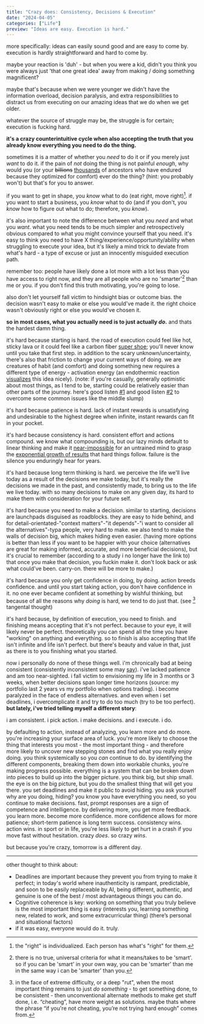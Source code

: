 ```yaml
---
title: "Crazy does: Consistency, Decisions & Execution"
date: "2024-04-05"
categories: ["Life"]
preview: "Ideas are easy. Execution is hard."
---
```


more specifically: ideas can easily sound good and are easy to come by. execution is hardly straightforward and hard to come by.

maybe your reaction is 'duh' - but when you were a kid, didn't you think you were always just 'that one great idea' away from making / doing something magnificent?

maybe that's because when we were younger we didn't have the information overload, decision paralysis, and extra responsibilities to distract us from executing on our amazing ideas that we do when we get older.

whatever the source of struggle may be, the struggle is for certain; execution is fucking hard.

**it's a crazy counterintuitive cycle when also accepting the truth that you already know everything you need to do the thing.**

sometimes it is a matter of whether you *need* to do it or if you merely just *want* to do it. if the pain of *not* doing the thing is not painful *enough*, why would you (or your ~~billions~~ [thousands](https://en.wikipedia.org/wiki/Pedigree_collapse) of ancestors who have endured because they optimized for comfort) ever do the thing? (hint: you probably won't) but that's for you to answer.

if you want to get in shape, you *know* what to do (eat right, move right)[^1]. if you want to start a business, you *know* what to do (and if you don't, you *know* how to figure out what to do; therefore, you *know*).

it's also important to note the difference between what you *need* and what you *want*.
what you need tends to be much simpler and retrospectively obvious compared to what you might convince yourself that you need. it's easy to think you need to have X thing/experience/opportunity/ability when struggling to execute your idea, but it's likely a mind trick to deviate from what's hard - a type of excuse or just an innocently misguided execution path.

remember too: people have likely done a lot more with a lot less than you have access to right now, and they are all people who are no 'smarter'[^2] than me or you. if you don't find this truth motivating, you're going to lose.

also don't let yourself fall victim to hindsight bias or outcome bias. the decision wasn't easy to make or else you would've made it. the right choice wasn't obviously right or else you would've chosen it.

**so in most cases, what you actually need is to just actually *do*.** and thats the hardest damn thing.

it's hard because starting is hard. the road of execution could feel like hot, sticky lava or it could feel like a carbon fiber [super shoe](https://x.com/JoePompliano/status/1774470578998571246); you'll never know until you take that first step. in addition to the scary unknown/uncertainty, there's also that friction to change your current ways of doing. we are creatures of habit (and comfort) and doing something new requires a different type of energy - activation energy (an endothermic reaction [visualizes](https://labster-image-manager.s3.amazonaws.com/42dc248a-fa2c-4fea-880b-9ed4aa32cc64/KIN_EndothermicExothermic.en.x512.png) this idea nicely). (note: if you're casually, generally optimistic about most things, as I tend to be, starting could be relatively easier than other parts of the journey. here's good listen [#1](https://www.hubermanlab.com/episode/goals-toolkit-how-to-set-achieve-your-goals?%20Achieving%20Goals%20-%2013545710) and good listen [#2](https://www.hubermanlab.com/episode/the-science-of-setting-and-achieving-goals?%20Achieving%20Goals%20-%2013545710) to overcome some common issues like the middle slump)

it's hard because patience is hard. lack of instant rewards is unsatisfying and undesirable to the highest degree when infinite, instant rewards can fit in your pocket.

it's hard because consistency is hard. consistent effort and actions compound. we know what compounding is, but our lazy minds default to linear thinking and make it [near-impossible](https://www.ncbi.nlm.nih.gov/pmc/articles/PMC8386158/) for an untrained mind to grasp the [exponential growth of results](https://jamesclear.com/wp-content/uploads/2015/04/exponential-growth-curve.jpg) that hard things follow. failure is the silence you enduringly hear for years.

it's hard because long term thinking is hard. we perceive the life we'll live today as a result of the decisions we make today, but it's really the decisions we made in the past, and consistently made, to bring us to the life we live today. with so many decisions to make on any given day, its hard to make them with consideration for your future self.

it's hard because you need to make a decision. similar to starting, decisions are launchpads disguised as roadblocks. they are easy to hide behind, and for detail-orientated-"context matters"-"it depends"-"i want to consider all the alternatives"-typa people, very hard to make. we also tend to make the walls of decision big, which makes hiding even easier. (having more options is better than less if you want to be happier with your choice (alternatives are great for making informed, accurate, and more beneficial decisions), but it's crucial to remember (according to a study i no longer have the link to) that once you make that decision, you fuckin make it. don't look back or ask what could've been. carry-on. there will be more to make.)

it's hard because you only get confidence in doing, by doing. action breeds confidence. and until you start taking action, you don't have confidence in it. no one ever became confident at something by wishful thinking, but because of all the reasons why *doing* is hard, we tend to do just that. (see [^3] tangental thought)

it's hard because, by definition of execution, you need to finish. and finishing means accepting that it's not perfect. because to your eye, it will likely never be perfect. theoretically you can spend all the time you have "working" on anything and everything. so to finish is also accepting that life isn't infinite and life isn't perfect. but there's beauty and value in that, just as there is to you finishing what you started.

now i personally do none of these things well. i'm chronically bad at being consistent (consistently inconsistent some may [say](https://www.strava.com/activities/11108851351)). i've lacked patience and am too near-sighted. i fall victim to envisioning my life in 3 months or 3 weeks, when better decisions span longer time horizons (source: my portfolio last 2 years vs my portfolio when options trading). i become paralyzed in the face of endless alternatives. and even when i set deadlines, i overcomplicate it and try to do too much (try to be too perfect). **but lately, i've tried telling myself a different story**:

i am consistent. i pick action. i make decisions. and i execute. i do.

by defaulting to action, instead of analyzing, you learn more and do more. you're increasing your surface area of luck. you're more likely to choose the thing that interests you most - the most important thing - and therefore more likely to uncover new stepping stones and find what you really enjoy doing. you think systemically so you *can* continue to do. by identifying the different components, breaking them down into workable chunks, you're making progress possible. everything is a system that can be broken down into pieces to build up into the bigger picture. you think big, but ship small. the eye is on the big picture, but you do the smallest thing that will get you there. you set deadlines and make it public to avoid hiding. you ask yourself why are you doing, hiding? you know you have everything you need, so you continue to make decisions. fast, prompt responses are a sign of competence and intelligence. by delivering more, you get more feedback. you learn more. become more confidence. more confidence allows for more patience; short-term patience is long term success. consistency wins. action wins. in sport or in life, you're less likely to get hurt in a crash if you move fast without hesitation. crazy *does*. so crazy *wins*.

but because you're crazy, tomorrow is a different day.

---

other thought to think about:

- Deadlines are important because they prevent you from trying to make it perfect; in today's world where inauthenticity is rampant, predictable, and soon to be easily replaceable by AI, being different, authentic, and genuine is one of the best / most advantageous things you can do.
- Cognitive coherence is key: working on something that you truly believe is the most important thing is easy (interests you, learning something new, related to work, and some extracurricular thing) (there’s personal and situational factors)
- if it was easy, everyone would do it. truly.

[^1]: the "right" is individualized. Each person has what's "right" for them.
[^2]: there is no true, universal criteria for what it means/takes to be 'smart'. so if you can be 'smart' in your own way, you can be 'smarter' than me in the same way i can be 'smarter' than you.
[^3]: in the face of extreme difficulty, or a deep "rut", when the most important thing remains to just *do something* - to get something done, to be consistent - then unconventional alternate methods to make get stuff done, i.e. “cheating”, have more weight as solutions. maybe thats where the phrase “if you're not cheating, you’re not trying hard enough” comes from.
